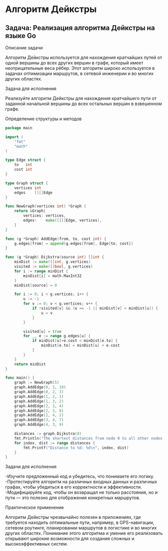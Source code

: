 # Алгоритм Дейкстры

## Задача: Реализация алгоритма Дейкстры на языке Go

Описание задачи

Алгоритм Дейкстры используется для нахождения кратчайших путей от одной вершины до всех других вершин в графе, который имеет неотрицательные веса рёбер. Этот алгоритм широко используется в задачах оптимизации маршрутов, в сетевой инженерии и во многих других областях.

Задача для исполнения

Реализуйте алгоритм Дейкстры для нахождения кратчайшего пути от заданной начальной вершины до всех остальных вершин в взвешенном графе.

Определение структуры и методов

```go
package main

import (
    "fmt"
    "math"
)

type Edge struct {
    to   int
    cost int
}

type Graph struct {
    vertices int
    edges    [][]Edge
}

func NewGraph(vertices int) *Graph {
    return &Graph{
        vertices: vertices,
        edges:    make([][]Edge, vertices),
    }
}

func (g *Graph) AddEdge(from, to, cost int) {
    g.edges[from] = append(g.edges[from], Edge{to, cost})
}

func (g *Graph) Dijkstra(source int) []int {
    minDist := make([]int, g.vertices)
    visited := make([]bool, g.vertices)
    for i := range minDist {
        minDist[i] = math.MaxInt32
    }
    minDist[source] = 0

    for i := 0; i < g.vertices; i++ {
        u := -1
        for v := 0; v < g.vertices; v++ {
            if !visited[v] && (u == -1 || minDist[v] < minDist[u]) {
                u = v
            }
        }

        visited[u] = true
        for _, e := range g.edges[u] {
            if minDist[u]+e.cost < minDist[e.to] {
                minDist[e.to] = minDist[u] + e.cost
            }
        }
    }
    return minDist
}

func main() {
    graph := NewGraph(5)
    graph.AddEdge(0, 1, 10)
    graph.AddEdge(0, 2, 3)
    graph.AddEdge(1, 2, 1)
    graph.AddEdge(1, 3, 2)
    graph.AddEdge(2, 1, 4)
    graph.AddEdge(2, 3, 8)
    graph.AddEdge(2, 4, 2)
    graph.AddEdge(3, 4, 7)
    graph.AddEdge(4, 3, 9)

    distances := graph.Dijkstra(0)
    fmt.Println("The shortest distances from node 0 to all other nodes are:")
    for index, dist := range distances {
        fmt.Printf("Distance to %d: %d\n", index, dist)
    }
}
```

Задачи для исполнения

-Изучите предложенный код и убедитесь, что понимаете его логику.
-Протестируйте алгоритм на различных входных данных и различных графах, чтобы убедиться в его корректности и эффективности.
-Модифицируйте код, чтобы он возвращал не только расстояния, но и пути — это полезно для отображения конкретных маршрутов.

Практическое применение

Алгоритм Дейкстры чрезвычайно полезен в приложениях, где требуется находить оптимальные пути, например, в GPS-навигации, сетевом роутинге, планировании маршрутов в логистике и во многих других областях. Понимание этого алгоритма и умение его реализовать открывают
широкие возможности для создания сложных и высокоэффективных систем.